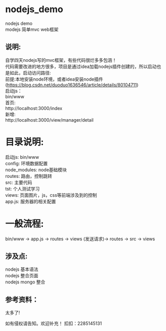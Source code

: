 # nodejs_demo
nodejs demo</br>
modejs 简单mvc web框架

## 说明:
  自学四天nodejs写的mvc框架，有些代码很烂多多包涵！</br>
  代码需要改进的地方很多，项目是通过idea加载nodejs插件创建的，所以启动也是如此，启动访问路径:</br>
  前提:本地安装node环境，或者idea安装node插件(https://blog.csdn.net/duoduo1636546/article/details/80104711)</br>
  启动js：</br>
  bin/www</br>
  首页:</br>
  http://localhost:3000/index</br>
  新增:</br>
  http://localhost:3000/view/manager/detail</br>
  # 目录说明:
  启动js:  bin/www</br>
  config:  环境数据配置</br>
  node_modules:  node基础模块</br>
  routes:  路由，控制跳转</br>
  src:  主要代码</br>
  tst:  个人测试学习</br>
  views:  页面图片，js，css等前端涉及到的控制</br>
  app.js:  服务器的相关配置</br>
  # 一般流程:
  bin/www -> app.js -> routes -> views (发送请求)-> routes -> src -> views
  
## 涉及点:
  nodejs 基本语法</br>
  nodejs 整合页面</br>
  nodejs mongo 整合</br>

## 参考资料：
太多了!</br>

如有侵权请告知。欢迎补充！
扣扣：2285145131
